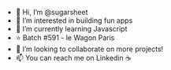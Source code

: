 - 👋 Hi, I’m @sugarsheet
- 👀 I’m interested in building fun apps
- 🌱 I’m currently learning Javascript 
- :star: Batch #591 - le Wagon Paris 
- 💞️ I’m looking to collaborate on more projects!
- 📫 You can reach me on Linkedin :coffee:

<!---
sugarsheet/sugarsheet is a ✨ special ✨ repository because its `README.md` (this file) appears on your GitHub profile.
You can click the Preview link to take a look at your changes.
--->
